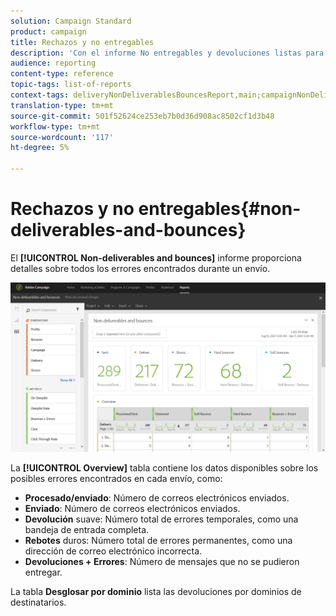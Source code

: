 ```yaml
---
solution: Campaign Standard
product: campaign
title: Rechazos y no entregables
description: 'Con el informe No entregables y devoluciones listas para usar, conozca los errores que pueden producirse en el envío. '
audience: reporting
content-type: reference
topic-tags: list-of-reports
context-tags: deliveryNonDeliverablesBouncesReport,main;campaignNonDeliverablesBouncesReport,main;programNonDeliverablesBouncesReport,main
translation-type: tm+mt
source-git-commit: 501f52624ce253eb7b0d36d908ac8502cf1d3b48
workflow-type: tm+mt
source-wordcount: '117'
ht-degree: 5%

---
```



# Rechazos y no entregables{#non-deliverables-and-bounces}

El **[!UICONTROL Non-deliverables and bounces]** informe proporciona detalles sobre todos los errores encontrados durante un envío.

![](assets/delivery_reports_7.png)

La **[!UICONTROL Overview]** tabla contiene los datos disponibles sobre los posibles errores encontrados en cada envío, como:

* **Procesado/enviado**: Número de correos electrónicos enviados.
* **Enviado**: Número de correos electrónicos enviados.
* **Devolución** suave: Número total de errores temporales, como una bandeja de entrada completa.
* **Rebotes** duros: Número total de errores permanentes, como una dirección de correo electrónico incorrecta.
* **Devoluciones + Errores**: Número de mensajes que no se pudieron entregar.

La tabla **Desglosar por dominio** lista las devoluciones por dominios de destinatarios.
